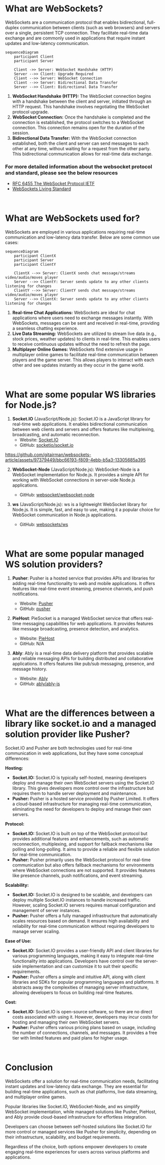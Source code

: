 # What are WebSockets?
WebSockets are a communication protocol that enables bidirectional, full-duplex communication between clients (such as web browsers) and servers over a single, persistent TCP connection. They facilitate real-time data exchange and are commonly used in applications that require instant updates and low-latency communication.

```mermaid
sequenceDiagram
    participant Client
    participant Server

    Client ->> Server: WebSocket Handshake (HTTP)
    Server -->> Client: Upgrade Required
    Client -->> Server: WebSocket Connection
    Client -->> Server: Bidirectional Data Transfer
    Server -->> Client: Bidirectional Data Transfer
```
1. **WebSocket Handshake (HTTP):** The WebSocket connection begins with a handshake between the client and server, initiated through an HTTP request. This handshake involves negotiating the WebSocket protocol upgrade.
2. **WebSocket Connection:** Once the handshake is completed and the connection is established, the protocol switches to a WebSocket connection. This connection remains open for the duration of the session.
3. **Bidirectional Data Transfer:** With the WebSocket connection established, both the client and server can send messages to each other at any time, without waiting for a request from the other party. This bidirectional communication allows for real-time data exchange.

### For more detailed information about the websocket protocol and standard, please see the below resources

- [RFC 6455 The WebSocket Protocol IETF](https://datatracker.ietf.org/doc/html/rfc6455)
- [WebSockets Living Standard](https://websockets.spec.whatwg.org/)

&nbsp;

# What are WebSockets used for?
WebSockets are employed in various applications requiring real-time communication and low-latency data transfer. Below are some common use cases:

```mermaid
sequenceDiagram
    participant ClientX
    participant Server
    participant ClientY

    ClientX -->> Server: ClientX sends chat message/streams video/audio/moves player
    Server -->> ClientY: Server sends update to any other clients listening for changes
    ClientY -->> Server: ClientY sends chat message/streams video/audio/moves player
    Server -->> ClientX: Server sends update to any other clients listening for changes
```
1. **Real-time Chat Applications:** WebSockets are ideal for chat applications where users need to exchange messages instantly. With WebSockets, messages can be sent and received in real-time, providing a seamless chatting experience.
2. **Live Data Streaming:** WebSockets are utilized to stream live data (e.g., stock prices, weather updates) to clients in real-time. This enables users to receive continuous updates without the need to refresh the page.
3. **Multiplayer Online Games:** WebSockets find extensive usage in multiplayer online games to facilitate real-time communication between players and the game server. This allows players to interact with each other and see updates instantly as they occur in the game world.


&nbsp;


# What are some popular WS libraries for Node.js?

1. **Socket.IO** (JavaScript/Node.js):
Socket.IO is a JavaScript library for real-time web applications. It enables bidirectional communication between web clients and servers and offers features like multiplexing, broadcasting, and automatic reconnection.
    - Website: [Socket.IO](https://socket.io/)
    - GitHub: [socketio/socket.io](https://github.com/socketio/socket.io)
  



https://github.com/gitairman/websockets-article/assets/97379449/bbc66193-f809-4ebb-b5a3-13305685a395




2. **WebSocket-Node** (JavaScript/Node.js):
WebSocket-Node is a WebSocket implementation for Node.js. It provides a simple API for working with WebSocket connections in server-side Node.js applications.
    - GitHub: [websocket/websocket-node](https://github.com/websocket/websocket-node)

3. **ws** (JavaScript/Node.js):
ws is a lightweight WebSocket library for Node.js. It is simple, fast, and easy to use, making it a popular choice for WebSocket communication in Node.js applications.
    - GitHub: [websockets/ws](https://github.com/websockets/ws)


&nbsp;


# What are some popular managed WS solution providers?

1. **Pusher**:
Pusher is a hosted service that provides APIs and libraries for adding real-time functionality to web and mobile applications. It offers features like real-time event streaming, presence channels, and push notifications.
    - Website: [Pusher](https://pusher.com/)
    - GitHub: [pusher](https://github.com/pusher)

2. **PieHost**:
PieSocket is a managed WebSocket service that offers real-time messaging capabilities for web applications. It provides features like message broadcasting, presence detection, and analytics.
    - Website: [PieHost](https://www.piehost.com/)
    - GitHub: N/A

3. **Ably**:
Ably is a real-time data delivery platform that provides scalable and reliable messaging APIs for building distributed and collaborative applications. It offers features like pub/sub messaging, presence, and message history.
    - Website: [Ably](https://www.ably.io/)
    - GitHub: [ably/ably-js](https://github.com/ably/ably-js)


&nbsp;


# What are the differences between a library like socket.io and a managed solution provider like Pusher?

Socket.IO and Pusher are both technologies used for real-time communication in web applications, but they have some conceptual differences:

**Hosting:**
- **Socket.IO:** Socket.IO is typically self-hosted, meaning developers deploy and manage their own WebSocket servers using the Socket.IO library. This gives developers more control over the infrastructure but requires them to handle server deployment and maintenance.
- **Pusher:** Pusher is a hosted service provided by Pusher Limited. It offers a cloud-based infrastructure for managing real-time communication, eliminating the need for developers to deploy and manage their own servers.

**Protocol:**
- **Socket.IO:** Socket.IO is built on top of the WebSocket protocol but provides additional features and enhancements, such as automatic reconnection, multiplexing, and support for fallback mechanisms like polling and long-polling. It aims to provide a reliable and flexible solution for real-time communication.
- **Pusher:** Pusher primarily uses the WebSocket protocol for real-time communication but also offers fallback mechanisms for environments where WebSocket connections are not supported. It provides features like presence channels, push notifications, and event streaming.

**Scalability:**
- **Socket.IO:** Socket.IO is designed to be scalable, and developers can deploy multiple Socket.IO instances to handle increased traffic. However, scaling Socket.IO servers requires manual configuration and management of server instances.
- **Pusher:** Pusher offers a fully managed infrastructure that automatically scales resources based on demand. It ensures high availability and reliability for real-time communication without requiring developers to manage server scaling.

**Ease of Use:**
- **Socket.IO:** Socket.IO provides a user-friendly API and client libraries for various programming languages, making it easy to integrate real-time functionality into applications. Developers have control over the server-side implementation and can customize it to suit their specific requirements.
- **Pusher:** Pusher offers a simple and intuitive API, along with client libraries and SDKs for popular programming languages and platforms. It abstracts away the complexities of managing server infrastructure, allowing developers to focus on building real-time features.

**Cost:**
- **Socket.IO:** Socket.IO is open-source software, so there are no direct costs associated with using it. However, developers may incur costs for hosting and managing their own WebSocket servers.
- **Pusher:** Pusher offers various pricing plans based on usage, including the number of connections, channels, and messages. It provides a free tier with limited features and paid plans for higher usage.

&nbsp;

# Conclusion

WebSockets offer a solution for real-time communication needs, facilitating instant updates and low-latency data exchange. They are essential for building real-time applications, such as chat platforms, live data streaming, and multiplayer online games. 

Popular libraries like Socket.IO, WebSocket-Node, and ws simplify WebSocket implementation, while managed solutions like Pusher, PieHost, and Ably provide cloud-based infrastructure for effortless integration. 

Developers can choose between self-hosted solutions like Socket.IO for more control or managed services like Pusher for simplicity, depending on their infrastructure, scalability, and budget requirements. 

Regardless of the choice, both options empower developers to create engaging real-time experiences for users across various platforms and applications.
